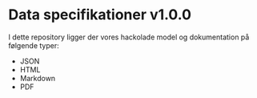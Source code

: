 # Data specifikationer v1.0.0
I dette repository ligger der vores hackolade model og dokumentation på følgende typer: 
* JSON
* HTML
* Markdown
* PDF
